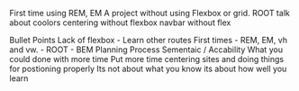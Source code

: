 First time using REM, EM
A project without using Flexbox or grid. 
ROOT talk about coolors
centering without flexbox
navbar without flex

Bullet Points 
	Lack of flexbox - Learn other routes
	First times
	 - REM, EM, vh and vw.
	 - ROOT
	 - BEM
	Planning Process
	 Sementaic / Accability 
	What you could done with more time
	 Put more time centering sites and doing things for postioning properly
Its not about what you know its about how well you learn 